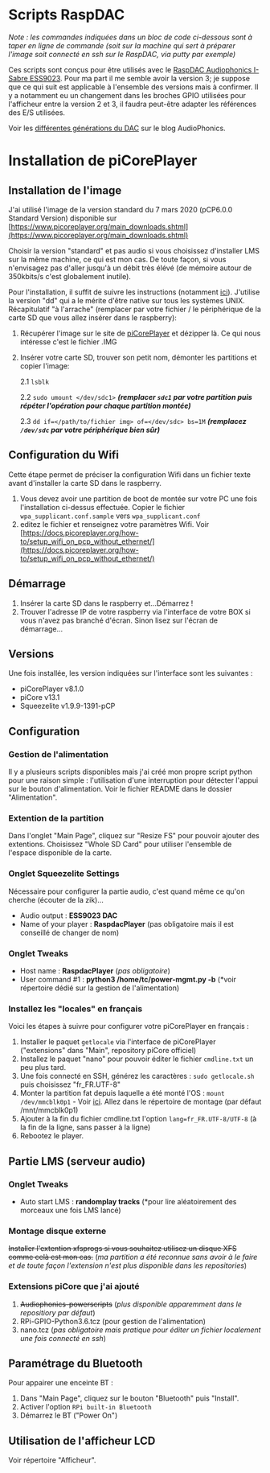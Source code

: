 # Scripts RaspDAC

_Note : les commandes indiquées dans un bloc de code ci-dessous sont à taper en ligne de commande (soit sur la machine qui sert à préparer l'image soit connecté en ssh sur le RaspDAC, via putty par exemple)_

Ces scripts sont conçus pour être utilisés avec le [RaspDAC Audiophonics I-Sabre ESS9023](https://www.audiophonics.fr/fr/lecteurs-reseau-audio-raspdac/audiophonics-raspdac-i-sabre-v4-kit-diy-lecteur-reseau-raspberry-pi-30-dac-p-11136.html). Pour ma part il me semble avoir la version 3; je suppose que ce qui suit est applicable à l'ensemble des versions mais à confirmer. Il y a notamment eu un changement dans les broches GPIO utilisées pour l'afficheur entre la version 2 et 3, il faudra peut-être adapter les références des E/S utilisées.

Voir les [différentes générations du DAC](https://www.audiophonics.fr/fr/blog-diy-audio/19-audiophonics-i-sabre-dac-les-differentes-generations-du-dac-pour-raspberry-pi.html) sur le blog AudioPhonics.

# Installation de piCorePlayer

## Installation de l'image

J'ai utilisé l'image de la version standard du 7 mars 2020 (pCP6.0.0 Standard Version) disponible sur [https://www.picoreplayer.org/main_downloads.shtml](https://www.picoreplayer.org/main_downloads.shtml)

Choisir la version "standard" et pas audio si vous choisissez d'installer LMS sur la même machine, ce qui est mon cas. De toute façon, si vous n'envisagez pas d'aller jusqu'à un débit très élévé (de mémoire autour  de 350kbits/s c'est globalement inutile).

Pour l'installation, il suffit de suivre les instructions (notamment [ici](https://docs.picoreplayer.org/how-to/burn_pcp_onto_a_sd_card/linux/dd/)). J'utilise la version "dd" qui a le mérite d'être native sur tous les systèmes UNIX. Récapitulatif "à l'arrache" (remplacer par votre fichier / le périphérique de la carte SD que vous allez insérer dans le raspberry):

1. Récupérer l'image sur le site de [piCorePlayer](https://picoreplayer.org/) et dézipper là. Ce qui nous intéresse c'est le fichier .IMG
2. Insérer votre carte SD, trouver son petit nom, démonter les partitions et copier l'image:
    
    2.1 ```lsblk```
    
    2.2 ```sudo umount </dev/sdc1>```
        ___(remplacer `sdc1` par votre partition puis répéter l'opération pour chaque partition montée)___
    
    2.3 ```dd if=</path/to/fichier img> of=</dev/sdc> bs=1M```
    ___(remplacez `/dev/sdc` par votre périphérique bien sûr)___

## Configuration du Wifi

Cette étape permet de préciser la configuration Wifi dans un fichier texte avant d'installer la carte SD dans le raspberry.

1. Vous devez avoir une partition de boot de montée sur votre PC une fois l'installation ci-dessus effectuée. Copier le fichier `wpa_supplicant.conf.sample` vers `wpa_supplicant.conf`
2. editez le fichier et renseignez votre paramètres Wifi. Voir [https://docs.picoreplayer.org/how-to/setup_wifi_on_pcp_without_ethernet/](https://docs.picoreplayer.org/how-to/setup_wifi_on_pcp_without_ethernet/)

## Démarrage

1. Insérer la carte SD dans le raspberry et...Démarrez !
2. Trouver l'adresse IP de votre raspberry via l'interface de votre BOX si vous n'avez pas branché d'écran. Sinon lisez sur l'écran de démarrage...

## Versions

Une fois installée, les version indiquées sur l'interface sont les suivantes :

* piCorePlayer v8.1.0
* piCore v13.1
* Squeezelite v1.9.9-1391-pCP

## Configuration

### Gestion de l'alimentation

Il y a plusieurs scripts disponibles mais j'ai créé mon propre script python pour une raison simple : l'utilisation d'une interruption pour détecter l'appui sur le bouton d'alimentation. Voir le fichier README dans le dossier "Alimentation".

### Extention de la partition

Dans l'onglet "Main Page", cliquez sur "Resize FS" pour pouvoir ajouter des extentions. Choisissez "Whole SD Card" pour utiliser l'ensemble de l'espace disponible de la carte.

### Onglet Squeezelite Settings

Nécessaire pour configurer la partie audio, c'est quand même ce qu'on cherche (écouter de la zik)...

* Audio output : **ESS9023 DAC**
* Name of your player : **RaspdacPlayer** (pas obligatoire mais il est conseillé de changer de nom)

### Onglet Tweaks

* Host name : **RaspdacPlayer** (*pas obligatoire*)
* User command #1 : **python3 /home/tc/power-mgmt.py -b** (*voir répertoire dédié sur la gestion de l'alimentation)

### Installez les "locales" en français

Voici les étapes à suivre pour configurer votre piCorePlayer en français :

1. Installer le paquet `getlocale` via l'interface de piCorePlayer ("extensions" dans "Main", repository piCore officiel)
2. Installez le paquet "nano" pour pouvoir éditer le fichier `cmdline.txt` un peu plus tard.
3. Une fois connecté en SSH, générez les caractères : `sudo getlocale.sh` puis choisissez "fr_FR.UTF-8"
4. Monter la partition fat depuis laquelle a été monté l'OS : `mount /dev/mmcblk0p1` - Voir [ici](https://iotbytes.wordpress.com/change-picore-boot-codes-boot-options/). Allez dans le répertoire de montage (par défaut /mnt/mmcblk0p1)
5. Ajouter à la fin du fichier cmdline.txt l'option `lang=fr_FR.UTF-8/UTF-8` (à la fin de la ligne, sans passer à la ligne)
6. Rebootez le player.

## Partie LMS (serveur audio)

### Onglet Tweaks

* Auto start LMS : **randomplay tracks** (*pour lire aléatoirement des morceaux une fois LMS lancé)

### Montage disque externe

~~Installer l'extention xfsprogs si vous souhaitez utilisez un disque XFS comme celà est mon cas.~~ (*ma partition a été reconnue sans avoir à le faire et de toute façon l'extension n'est plus disponible dans les repositories*)

### Extensions piCore que j'ai ajouté

1. ~~Audiophonics-powerscripts~~ (*plus disponible apparemment dans le repositiory par défaut*)
2. RPi-GPIO-Python3.6.tcz (pour gestion de l'alimentation)
3. nano.tcz (*pas obligatoire mais pratique pour éditer un fichier localement une fois connecté en ssh*)

## Paramétrage du Bluetooth

Pour appairer une enceinte BT :

1. Dans "Main Page", cliquez sur le bouton "Bluetooth" puis "Install".
2. Activer l'option `RPi built-in Bluetooth`
3. Démarrez le BT ("Power On")

## Utilisation de l'afficheur LCD

Voir répertoire "Afficheur".